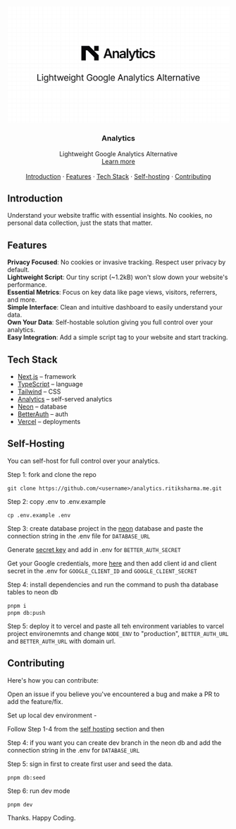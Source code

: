 ![hero](github.png)

<h3 align="center">Analytics</h3>

<p align="center">
    Lightweight Google Analytics Alternative
    <br />
    <a href="https://analytics.ritiksharma.me">Learn more</a>
    <br />
    <br />
    <a href="#introduction">Introduction</a> ·
    <a href="#features">Features</a> ·
    <a href="#tech-stack">Tech Stack</a> ·
    <a href="#self-hosting">Self-hosting</a> ·
    <a href="#contributing">Contributing</a>
</p>


## Introduction

Understand your website traffic with essential insights. No cookies, no personal data collection, just the stats that matter.


## Features

**Privacy Focused**: No cookies or invasive tracking. Respect user privacy by default.<br/>
**Lightweight Script**: Our tiny script (~1.2kB) won't slow down your website's performance.<br/>
**Essential Metrics**: Focus on key data like page views, visitors, referrers, and more.<br/>
**Simple Interface**: Clean and intuitive dashboard to easily understand your data.<br/>
**Own Your Data**: Self-hostable solution giving you full control over your analytics.<br/>
**Easy Integration**: Add a simple script tag to your website and start tracking.<br/>


## Tech Stack

- [Next.js](https://nextjs.org/) – framework
- [TypeScript](https://www.typescriptlang.org/) – language
- [Tailwind](https://tailwindcss.com/) – CSS
- [Analytics](https://analytics.ritiksharma.me/) – self-served analytics
- [Neon](https://neon.tech/) – database
- [BetterAuth](https://www.better-auth.com/) – auth
- [Vercel](https://vercel.com/) – deployments


## Self-Hosting

You can self-host for full control over your analytics.

Step 1: fork and clone the repo
```
git clone https://github.com/<username>/analytics.ritiksharma.me.git
```

Step 2: copy .env to .env.example
```
cp .env.example .env
```

Step 3: create database project in the [neon](https://neon.tech/) database and paste the connection string in the .env file for `DATABASE_URL`

Generate [secret key](https://www.better-auth.com/docs/installation#set-environment-variables) and add in .env for `BETTER_AUTH_SECRET`

Get your Google credentials, more [here](https://www.better-auth.com/docs/authentication/google#get-your-google-credentials) and then add client id and client secret in the .env for `GOOGLE_CLIENT_ID` and `GOOGLE_CLIENT_SECRET`

Step 4: install dependencies and run the command to push tha database tables to neon db
```
pnpm i
pnpm db:push
```

Step 5: deploy it to vercel and paste all teh environment variables to varcel project environemnts and change `NODE_ENV` to "production", `BETTER_AUTH_URL` and `BETTER_AUTH_URL` with domain url.


## Contributing

Here's how you can contribute:

Open an issue if you believe you've encountered a bug and make a PR to add the feature/fix.

Set up local dev environment -

Follow Step 1-4 from the [self hosting](#self-hosting) section and then

Step 4: if you want you can create dev branch in the neon db and add the connection string in the .env for `DATABASE_URL`

Step 5: sign in first to create first user and seed the data.
```
pnpm db:seed
```

Step 6: run dev mode
```
pnpm dev
```

Thanks. Happy Coding.